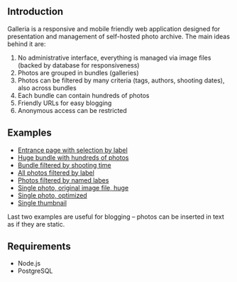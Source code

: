 ## Introduction

Galleria is a responsive and mobile friendly web application designed for presentation and management of self-hosted photo archive. The main ideas behind it are:

1. No administrative interface, everything is managed via image files (backed by database for responsiveness)
2. Photos are grouped in bundles (galleries)
3. Photos can be filtered by many criteria (tags, authors, shooting dates), also across bundles
4. Each bundle can contain hundreds of photos
5. Friendly URLs for easy blogging
6. Anonymous access can be restricted

## Examples

* [Entrance page with selection by label](https://newf.ru/photos)
* [Huge bundle with hundreds of photos](https://newf.ru/photos/travel/Georgia/2015)
* [Bundle filtered by shooting time](https://newf.ru/photos/travel/Georgia/2015?-filt.from=2015-06-25&-filt.till=2015-06-26)
* [All photos filtered by label](https://newf.ru/photos/?-filt.labels=10&-filt.notlabels=13)
* [Photos filtered by named labes](https://newf.ru/photos?-filt.labels=Омало,Таня)
* [Single photo, original image file, huge](https://newf.ru/photos/travel/Georgia/2015/IMG_2171.JPG?format=original)
* [Single photo, optimized](https://newf.ru/photos/travel/Georgia/2015/IMG_2171.JPG)
* [Single thumbnail](https://newf.ru/photos/travel/Georgia/2015/IMG_2171.JPG?format=thumbnail)

Last two examples are useful for blogging – photos can be inserted in text as if they are static.

## Requirements

* Node.js
* PostgreSQL
